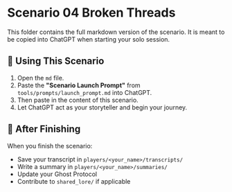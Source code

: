 # Scenario 04 Broken Threads

This folder contains the full markdown version of the scenario. It is meant to be copied into ChatGPT when starting your solo session.

## 🧠 Using This Scenario

1. Open the `md` file.
2. Paste the **"Scenario Launch Prompt"** from `tools/prompts/launch_prompt.md` into ChatGPT.
3. Then paste in the content of this scenario.
4. Let ChatGPT act as your storyteller and begin your journey.

## 🎒 After Finishing

When you finish the scenario:
- Save your transcript in `players/<your_name>/transcripts/`
- Write a summary in `players/<your_name>/summaries/`
- Update your Ghost Protocol
- Contribute to `shared_lore/` if applicable

